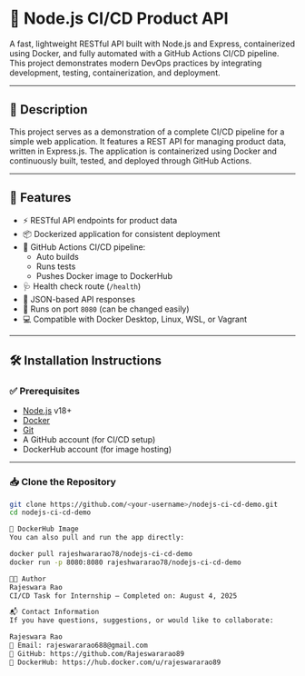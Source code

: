 # 🚀 Node.js CI/CD Product API

A fast, lightweight RESTful API built with Node.js and Express, containerized using Docker, and fully automated with a GitHub Actions CI/CD pipeline. This project demonstrates modern DevOps practices by integrating development, testing, containerization, and deployment.

---

## 📖 Description

This project serves as a demonstration of a complete CI/CD pipeline for a simple web application. It features a REST API for managing product data, written in Express.js. The application is containerized using Docker and continuously built, tested, and deployed through GitHub Actions.


---

## 🌟 Features

- ⚡ RESTful API endpoints for product data
- 📦 Dockerized application for consistent deployment
- 🔁 GitHub Actions CI/CD pipeline:
  - Auto builds
  - Runs tests
  - Pushes Docker image to DockerHub
- 🩺 Health check route (`/health`)
- 💬 JSON-based API responses
- 🚀 Runs on port `8080` (can be changed easily)
- 💻 Compatible with Docker Desktop, Linux, WSL, or Vagrant

---

## 🛠 Installation Instructions

### ✅ Prerequisites

- [Node.js](https://nodejs.org/en/) v18+
- [Docker](https://www.docker.com/)
- [Git](https://git-scm.com/)
- A GitHub account (for CI/CD setup)
- DockerHub account (for image hosting)

---

### 📥 Clone the Repository

```bash
git clone https://github.com/<your-username>/nodejs-ci-cd-demo.git
cd nodejs-ci-cd-demo

🐳 DockerHub Image
You can also pull and run the app directly:

docker pull rajeshwararao78/nodejs-ci-cd-demo
docker run -p 8080:8080 rajeshwararao78/nodejs-ci-cd-demo

👨‍💻 Author
Rajeswara Rao
CI/CD Task for Internship — Completed on: August 4, 2025

📬 Contact Information
If you have questions, suggestions, or would like to collaborate:

Rajeswara Rao
📧 Email: rajeswararao688@gmail.com
🔗 GitHub: https://github.com/Rajeswararao89
🐳 DockerHub: https://hub.docker.com/u/rajeswararao89
